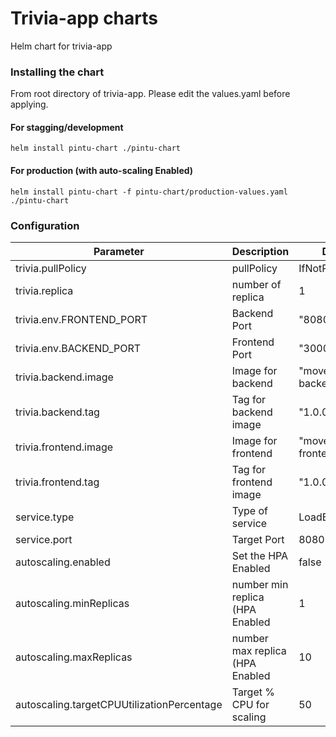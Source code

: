 # Trivia-app charts
Helm chart for trivia-app

### Installing the chart
From root directory of trivia-app. Please edit the values.yaml before applying.

#### For stagging/development
``` 
helm install pintu-chart ./pintu-chart
```

#### For production (with auto-scaling Enabled)
```
helm install pintu-chart -f pintu-chart/production-values.yaml ./pintu-chart
```

### Configuration
| Parameter | Description | Default |
|-|-| -|
| trivia.pullPolicy|pullPolicy| IfNotPresent
| trivia.replica| number of replica| 1
| trivia.env.FRONTEND_PORT| Backend Port | "8080"
| trivia.env.BACKEND_PORT| Frontend Port| "3000"
| trivia.backend.image| Image for backend|  "move4up/trivia-backend"
| trivia.backend.tag| Tag for backend image| "1.0.0"
| trivia.frontend.image|Image for frontend| "move4up/trivia-frontend"
| trivia.frontend.tag|Tag for frontend image | "1.0.0"
| service.type| Type of service | LoadBalancer
| service.port| Target Port | 8080
| autoscaling.enabled| Set the HPA Enabled | false
| autoscaling.minReplicas| number min replica (HPA Enabled | 1
| autoscaling.maxReplicas| number max replica (HPA Enabled | 10
| autoscaling.targetCPUUtilizationPercentage| Target % CPU for scaling | 50
